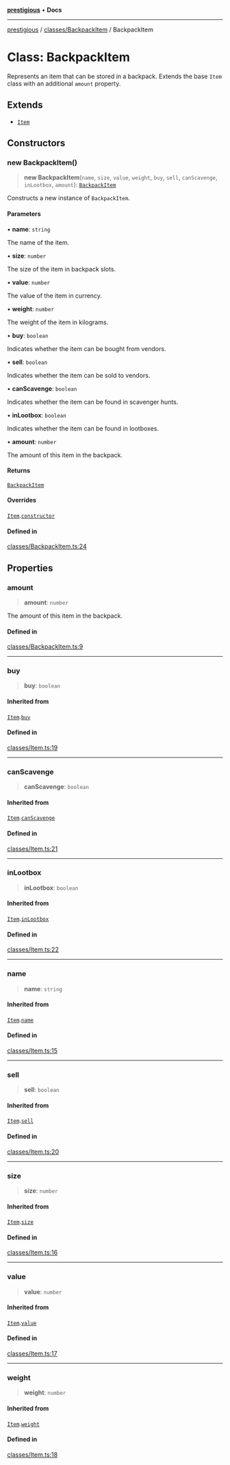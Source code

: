[**prestigious**](../../../README.md) • **Docs**

***

[prestigious](../../../README.md) / [classes/BackpackItem](../README.md) / BackpackItem

# Class: BackpackItem

Represents an item that can be stored in a backpack.
Extends the base `Item` class with an additional `amount` property.

## Extends

- [`Item`](../../Item/classes/Item.md)

## Constructors

### new BackpackItem()

> **new BackpackItem**(`name`, `size`, `value`, `weight`, `buy`, `sell`, `canScavenge`, `inLootbox`, `amount`): [`BackpackItem`](BackpackItem.md)

Constructs a new instance of `BackpackItem`.

#### Parameters

• **name**: `string`

The name of the item.

• **size**: `number`

The size of the item in backpack slots.

• **value**: `number`

The value of the item in currency.

• **weight**: `number`

The weight of the item in kilograms.

• **buy**: `boolean`

Indicates whether the item can be bought from vendors.

• **sell**: `boolean`

Indicates whether the item can be sold to vendors.

• **canScavenge**: `boolean`

Indicates whether the item can be found in scavenger hunts.

• **inLootbox**: `boolean`

Indicates whether the item can be found in lootboxes.

• **amount**: `number`

The amount of this item in the backpack.

#### Returns

[`BackpackItem`](BackpackItem.md)

#### Overrides

[`Item`](../../Item/classes/Item.md).[`constructor`](../../Item/classes/Item.md#constructors)

#### Defined in

[classes/BackpackItem.ts:24](https://github.com/LightBlueGamer/Prestigious/blob/bceae299d5416ea8756fa7d0aa42b82d959295c3/src/lib/classes/BackpackItem.ts#L24)

## Properties

### amount

> **amount**: `number`

The amount of this item in the backpack.

#### Defined in

[classes/BackpackItem.ts:9](https://github.com/LightBlueGamer/Prestigious/blob/bceae299d5416ea8756fa7d0aa42b82d959295c3/src/lib/classes/BackpackItem.ts#L9)

***

### buy

> **buy**: `boolean`

#### Inherited from

[`Item`](../../Item/classes/Item.md).[`buy`](../../Item/classes/Item.md#buy)

#### Defined in

[classes/Item.ts:19](https://github.com/LightBlueGamer/Prestigious/blob/bceae299d5416ea8756fa7d0aa42b82d959295c3/src/lib/classes/Item.ts#L19)

***

### canScavenge

> **canScavenge**: `boolean`

#### Inherited from

[`Item`](../../Item/classes/Item.md).[`canScavenge`](../../Item/classes/Item.md#canscavenge)

#### Defined in

[classes/Item.ts:21](https://github.com/LightBlueGamer/Prestigious/blob/bceae299d5416ea8756fa7d0aa42b82d959295c3/src/lib/classes/Item.ts#L21)

***

### inLootbox

> **inLootbox**: `boolean`

#### Inherited from

[`Item`](../../Item/classes/Item.md).[`inLootbox`](../../Item/classes/Item.md#inlootbox)

#### Defined in

[classes/Item.ts:22](https://github.com/LightBlueGamer/Prestigious/blob/bceae299d5416ea8756fa7d0aa42b82d959295c3/src/lib/classes/Item.ts#L22)

***

### name

> **name**: `string`

#### Inherited from

[`Item`](../../Item/classes/Item.md).[`name`](../../Item/classes/Item.md#name)

#### Defined in

[classes/Item.ts:15](https://github.com/LightBlueGamer/Prestigious/blob/bceae299d5416ea8756fa7d0aa42b82d959295c3/src/lib/classes/Item.ts#L15)

***

### sell

> **sell**: `boolean`

#### Inherited from

[`Item`](../../Item/classes/Item.md).[`sell`](../../Item/classes/Item.md#sell)

#### Defined in

[classes/Item.ts:20](https://github.com/LightBlueGamer/Prestigious/blob/bceae299d5416ea8756fa7d0aa42b82d959295c3/src/lib/classes/Item.ts#L20)

***

### size

> **size**: `number`

#### Inherited from

[`Item`](../../Item/classes/Item.md).[`size`](../../Item/classes/Item.md#size)

#### Defined in

[classes/Item.ts:16](https://github.com/LightBlueGamer/Prestigious/blob/bceae299d5416ea8756fa7d0aa42b82d959295c3/src/lib/classes/Item.ts#L16)

***

### value

> **value**: `number`

#### Inherited from

[`Item`](../../Item/classes/Item.md).[`value`](../../Item/classes/Item.md#value)

#### Defined in

[classes/Item.ts:17](https://github.com/LightBlueGamer/Prestigious/blob/bceae299d5416ea8756fa7d0aa42b82d959295c3/src/lib/classes/Item.ts#L17)

***

### weight

> **weight**: `number`

#### Inherited from

[`Item`](../../Item/classes/Item.md).[`weight`](../../Item/classes/Item.md#weight)

#### Defined in

[classes/Item.ts:18](https://github.com/LightBlueGamer/Prestigious/blob/bceae299d5416ea8756fa7d0aa42b82d959295c3/src/lib/classes/Item.ts#L18)
